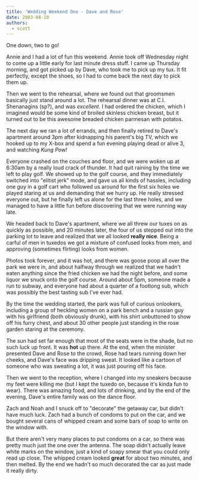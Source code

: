 ```yaml
---
title: 'Wedding Weekend One - Dave and Rose'
date: 2003-08-10
authors:
  - scott
---
```


One down, two to go!

Annie and I had a lot of fun this weekend. Annie took off Wednesday night to come up a little early for last minute dress stuff. I came up Thursday morning, and got picked up by Dave, who took me to pick up my tux. It fit perfectly, except the shoes, so I had to come back the next day to pick them up.

Then we went to the rehearsal, where we found out that groomsmen basically just stand around a lot. The rehearsal dinner was at C.I. Shenanagins (sp?), and was _excellent_. I had ordered the chicken, which I imagined would be some kind of broiled skinless chicken breast, but it turned out to be this awesome breaded chicken parmesan with potatos.

The next day we ran a lot of errands, and then finally retired to Dave's apartment around 3pm after kidnapping his parent's big TV, which we hooked up to my X-box and spend a fun evening playing dead or alive 3, and watching _Kung Pow!_

Everyone crashed on the couches and floor, and we were woken up at 6:30am by a really loud crack of thunder. It had quit raining by the time we left to play golf. We showed up to the golf course, and they immediately switched into "elitist jerk" mode, and gave us all kinds of hassles, including one guy in a golf cart who followed us around for the first six holes we played staring at us and demanding that we hurry up. He really stressed everyone out, but he finally left us alone for the last three holes, and we managed to have a little fun before discovering that we were running way late.

We headed back to Dave's apartment, where we all threw our tuxes on as quickly as possible, and 20 minutes later, the four of us stepped out into the parking lot to leave and realized that we all looked **really nice**. Being a carful of men in tuxedos we got a mixture of confused looks from men, and approving (sometimes flirting) looks from women.

Photos took forever, and it was hot, and there was goose poop all over the park we were in, and about halfway through we realized that we hadn't eaten anything since the fried chicken we had the night before, and some liquor we snuck onto the golf course. Around about 5pm, someone made a run to subway, and everyone had about a quarter of a footlong sub, which was possibly the best tasting sub I've ever had.

By the time the wedding started, the park was full of curious onlookers, including a group of heckling women on a park bench and a russian guy with his girlfriend (both obviously drunk), with his shirt unbuttoned to show off his furry chest, and about 30 other people just standing in the rose garden staring at the ceremony.

The sun had set far enough that most of the seats were in the shade, but no such luck up front. It was **hot** up there. At the end, when the minister presented Dave and Rose to the crowd, Rose had tears running down her cheeks, and Dave's face was dripping sweat. It looked like a cartoon of someone who was sweating a lot, it was just pouring off his face.

Then we went to the reception, where I changed into my sneakers because my feet were killing me (but I kept the tuxedo on, because it's kinda fun to wear). There was amazing food, and lots of drinking, and by the end of the evening, Dave's entire family was on the dance floor.

Zach and Noah and I snuck off to "decorate" the getaway car, but didn't have much luck. Zach had a bunch of condoms to put on the car, and we bought several cans of whipped cream and some bars of soap to write on the window with.

But there aren't very many places to put condoms on a car, so there was pretty much just the one over the antenna. The soap didn't actually leave white marks on the window, just a kind of soapy smear that you could only read up close. The whipped cream looked **great** for about two minutes, and then melted. By the end we hadn't so much decorated the car as just made it really dirty.
